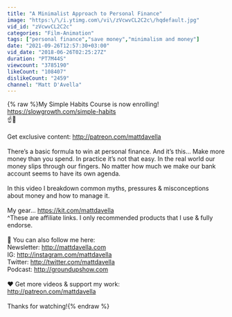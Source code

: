 ```yaml
---
title: "A Minimalist Approach to Personal Finance"
image: "https:\/\/i.ytimg.com\/vi\/zVcwvCL2C2c\/hqdefault.jpg"
vid_id: "zVcwvCL2C2c"
categories: "Film-Animation"
tags: ["personal finance","save money","minimalism and money"]
date: "2021-09-26T12:57:30+03:00"
vid_date: "2018-06-26T02:25:27Z"
duration: "PT7M44S"
viewcount: "3785190"
likeCount: "108407"
dislikeCount: "2459"
channel: "Matt D'Avella"
---
```

{% raw %}My Simple Habits Course is now enrolling! <a rel="nofollow" target="blank" href="https://slowgrowth.com/simple-habits">https://slowgrowth.com/simple-habits</a><br />☝️🚀<br /><br />Get exclusive content:  <a rel="nofollow" target="blank" href="http://patreon.com/mattdavella">http://patreon.com/mattdavella</a><br /><br />There’s a basic formula to win at personal finance. And it’s this… Make more money than you spend. In practice it’s not that easy. In the real world our money slips through our fingers. No matter how much we make our bank account seems to have its own agenda.<br /><br />In this video I breakdown common myths, pressures &amp; misconceptions about money and how to manage it.<br /><br />My gear... <a rel="nofollow" target="blank" href="https://kit.com/mattdavella">https://kit.com/mattdavella</a><br />^These are affiliate links. I only recommended products that I use &amp; fully endorse.<br /><br />💯 You can also follow me here:<br />Newsletter:  <a rel="nofollow" target="blank" href="http://mattdavella.com">http://mattdavella.com</a><br />IG:  <a rel="nofollow" target="blank" href="http://instagram.com/mattdavella">http://instagram.com/mattdavella</a><br />Twitter:  <a rel="nofollow" target="blank" href="http://twitter.com/mattdavella">http://twitter.com/mattdavella</a><br />Podcast:  <a rel="nofollow" target="blank" href="http://groundupshow.com">http://groundupshow.com</a><br /><br />❤️ Get more videos &amp; support my work:<br /><a rel="nofollow" target="blank" href="http://patreon.com/mattdavella">http://patreon.com/mattdavella</a><br /><br />Thanks for watching!{% endraw %}
